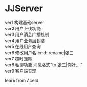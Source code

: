# JJServer
ver1 构建基础server  
ver2 用户上线功能  
ver3 用户消息广播机制  
ver4 用户业务层封装  
ver5 在线用户查询  
ver6 修改用户名 cmd: rename|张三  
ver7 超时强踢  
ver8 私聊功能 消息格式"to|张三|你好,..."  
ver9 客户端实现  



learn from Aceld
